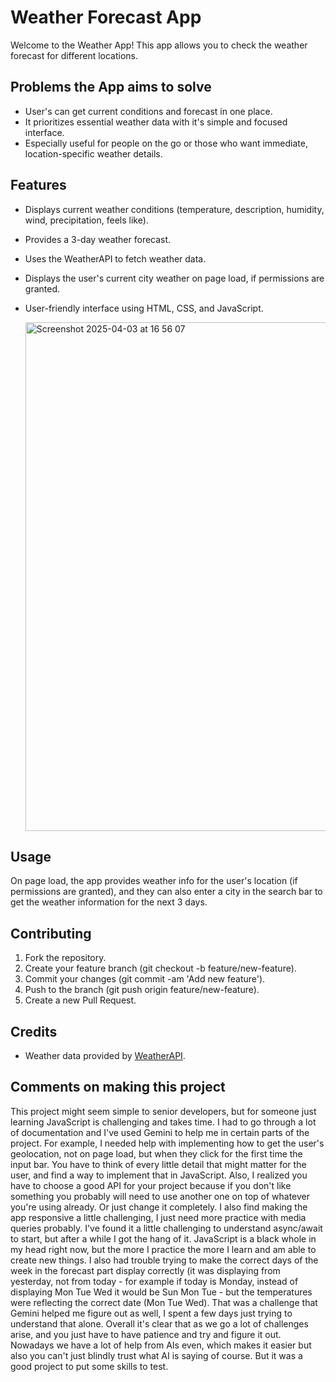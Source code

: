 # Weather Forecast App

Welcome to the Weather App! This app allows you to check the weather forecast for different locations.


## Problems the App aims to solve
* User's can get current conditions and forecast in one place.
* It prioritizes essential weather data with it's simple and focused interface.
* Especially useful for people on the go or those who want immediate, location-specific weather details.


## Features
* Displays current weather conditions (temperature, description, humidity, wind, precipitation, feels like).
* Provides a 3-day weather forecast.
* Uses the WeatherAPI to fetch weather data.
* Displays the user's current city weather on page load, if permissions are granted.
* User-friendly interface using HTML, CSS, and JavaScript.

  <img width="814" alt="Screenshot 2025-04-03 at 16 56 07" src="https://github.com/user-attachments/assets/1e746f36-7b1c-4075-a40d-ae5630e109c8" />


## Usage

On page load, the app provides weather info for the user's location (if permissions are granted), and they can also enter a city in the search bar to get the weather information for the next 3 days.


## Contributing

1. Fork the repository.
2. Create your feature branch (git checkout -b feature/new-feature).
3. Commit your changes (git commit -am 'Add new feature').
4. Push to the branch (git push origin feature/new-feature).
5. Create a new Pull Request.


## Credits

- Weather data provided by [WeatherAPI](https://www.weatherapi.com/).


## Comments on making this project

This project might seem simple to senior developers, but for someone just learning JavaScript is challenging and takes time. I had to go through a lot of documentation and I've used Gemini to help me in certain parts of the project. For example, I needed help with implementing how to get the user's geolocation, not on page load, but when they click for the first time the input bar. You have to think of every little detail that might matter for the user, and find a way to implement that in JavaScript. Also, I realized you have to choose a good API for your project because if you don't like something you probably will need to use another one on top of whatever you're using already. Or just change it completely. I also find making the app responsive a little challenging, I just need more practice with media queries probably. I've found it a little challenging to understand async/await to start, but after a while I got the hang of it. JavaScript is a black whole in my head right now, but the more I practice the more I learn and am able to create new things. I also had trouble trying to make the correct days of the week in the forecast part display correctly (it was displaying from yesterday, not from today - for example if today is Monday, instead of displaying Mon Tue Wed it would be Sun Mon Tue - but the temperatures were reflecting the correct date (Mon Tue Wed). That was a challenge that Gemini helped me figure out as well, I spent a few days just trying to understand that alone. Overall it's clear that as we go a lot of challenges arise, and you just have to have patience and try and figure it out. Nowadays we have a lot of help from AIs even, which makes it easier but also you can't just blindly trust what AI is saying of course. But it was a good project to put some skills to test. 
